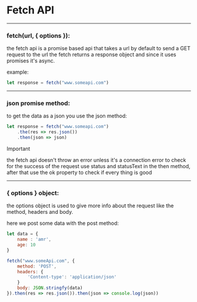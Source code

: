 # Fetch API

---

### fetch(url, { options }):

the fetch api is a promise based api that takes a url by default to send a GET request to the url
the fetch returns a response object and since it uses promises it's async.

example:
```javascript
let response = fetch("www.someapi.com")
```

---

### json promise method:

to get the data as a json you use the json method:

```javascript
let response = fetch("www.someapi.com")
    .the(res => res.json())
    .then(json => json)
```

> [!IMPORTANT]
> the fetch api doesn't throw an error unless it's a connection error
> to check for the success of the request use status and statusText in the then method, after that use the ok property to check if every thing is good

---

### { options } object:

the options object is used to give more info about the request like the method, headers and body.

here we post some data with the post method:

```javascript
let data = {
    name : 'amr',
    age: 10
}

fetch("www.someApi.com", {
    method: 'POST',
    headers: {
        'Content-type': 'application/json'
    } 
    body: JSON.stringfy(data)
}).then(res => res.json()).then(json => console.log(json))
```
